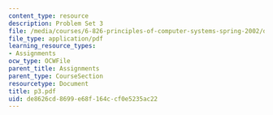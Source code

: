 ```yaml
---
content_type: resource
description: Problem Set 3
file: /media/courses/6-826-principles-of-computer-systems-spring-2002/de8626cd8699e68f164ccf0e5235ac22_p3.pdf
file_type: application/pdf
learning_resource_types:
- Assignments
ocw_type: OCWFile
parent_title: Assignments
parent_type: CourseSection
resourcetype: Document
title: p3.pdf
uid: de8626cd-8699-e68f-164c-cf0e5235ac22
---
```

